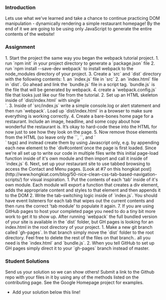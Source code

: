 ### Introduction
Lets use what we've learned and take a chance to continue practicing DOM manipulation - dynamically rendering a simple restaurant homepage!  By the end of it we are going to be using only JavaScript to generate the entire contents of the website!

### Assignment

<div class="lesson-content__panel" markdown="1">
1. Start the project the same way you began the webpack tutorial project.
   1. run `npm init` in your project directory to generate a `package.json` file
   2. run `npm install --save-dev webpack` to install webpack to the node_modules directory of your project.
   3. Create a `src` and `dist` directory with the following contents:
      1. an `index.js` file in `src`
      2. an `index.html` file in `dist`.  Go ahead and link the `bundle.js` file in a script tag.  `bundle.js` is the file that will be generated by webpack.
   4. create a `webpack.config.js` file that looks just like our file from the tutorial.
2. Set up an HTML skeleton inside of `dist/index.html` with single `<div id="content">`.
3. Inside of `src/index.js` write a simple console.log or alert statement and then run `webpack`.  Load up `dist/index.html` in a browser to make sure everything is working correctly.
4. Create a bare-bones home page for a restaurant. Include an image, headline, and some copy about how wonderful the restaurant is. It’s okay to hard-code these into the HTML for now just to see how they look on the page.
5. Now remove those elements from the HTML (so leave only the `<html>`, `<body>`, and `<div id="content">` tags) and instead create them by using Javascript only, e.g. by appending each new element to the `div#content`once the page is first loaded.  Since we're all set up to write our code in multiple files write this initial page-load function inside of it's own module and then import and call it inside of `index.js`
6. Next, set up your restaurant site to use tabbed browsing to access the Contact and Menu pages. [Look at #7 on this hongkiat post](http://www.hongkiat.com/blog/50-nice-clean-css-tab-based-navigation-scripts/) for visual inspiration.
   1. Put the contents of each 'tab' inside of it's own module. Each module will export a function that creates a div element, adds the appropriate content and styles to that element and then appends it to the DOM
   2. Write the tab-switching logic inside of `index.js`.  You should have event listeners for each tab that wipes out the current contents and then runs the correct 'tab module' to populate it again.
7. If you are using GitHub pages to host your completed page you need to do a tiny bit more work to get it to show up.  After running `webpack` the full bundled version of your site is available in the `dist` folder, but GH pages is looking for an index.html in the root directory of your project.
   1. Make a new git branch called `gh-pages`.  In that branch simply move the `dist` folder to the root directory.  Feel free to delete the rest of the files on that branch.. all you need is the `index.html` and `bundle.js`.
   2. When you tell GitHub to set up GH pages simply direct it to your `gh-pages` branch instead of master.
</div>

### Student Solutions
Send us your solution so we can show others! Submit a link to the Github repo with your files in it by using any of the methods listed on the contributing page.  See the Google Homepage project for examples.

- Add your solution below this line!
